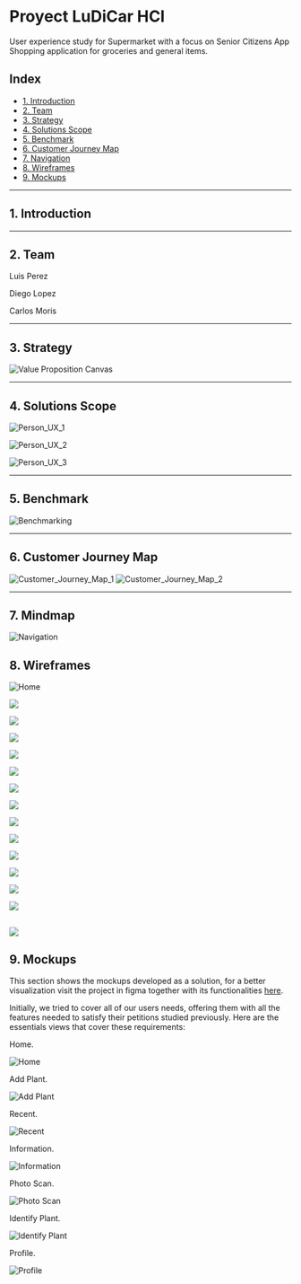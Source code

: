 # Proyect LuDiCar HCI

User experience study for Supermarket with a focus on Senior Citizens App
Shopping application for groceries and general items.

## Index

- [1. Introduction](#1-introduction)
- [2. Team](#2-Team)
- [3. Strategy](#3-strategy)
- [4. Solutions Scope](#4-solutions-scope)
- [5. Benchmark](#5-Benchmark)
- [6. Customer Journey Map](#6-customer-journey-map)
- [7. Navigation](#7-Navigation)
- [8. Wireframes](#8-wireframes)
- [9. Mockups](#9-mockups)

---

## 1. Introduction



---

## 2. Team

Luis Perez 

Diego Lopez 

Carlos Moris 

---

## 3. Strategy



![Value Proposition Canvas](./files/canva_de_valores.png)

---

## 4. Solutions Scope



![Person_UX_1](./files/UXPersona_1.png)

![Person_UX_2](./files/UXPersona_2.png)

![Person_UX_3](./files/UXPersona_3.png)

---

## 5. Benchmark


![Benchmarking](./files/Benchmark.png)

---

## 6. Customer Journey Map



![Customer_Journey_Map_1](./files/CJM.png)
![Customer_Journey_Map_2](./files/Customer_Journey_Map.png)

---

## 7. Mindmap



![Navigation](./files/Mindmap.png)



## 8. Wireframes



![Home](./files/wireframes/login.png)

![](./files/wireframes/login_sesion.png)

![](./files/wireframes/registrar.png)

![](./files/wireframes/vista_principal.png)

![](./files/wireframes/caja_personalizada.png)

![](./files/wireframes/carrito.png)

![](./files/wireframes/vista_post_compra.png)

![](./files/wireframes/sugerencia_carrito.png)

![](./files/wireframes/boleta.png)

![](./files/wireframes/historial_compra.png)

![](./files/wireframes/detalle_compra.png)

![](./files/wireframes/detalle_compra2.png)

![](./files/wireframes/perfil.png)

![](./files/wireframes/opciones.png)

![](./files/wireframes/accesibilidad.png)
---

## 9. Mockups

This section shows the mockups developed as a solution, for a better visualization visit the project in figma together with its functionalities [here](https://www.figma.com/design/wkaun5jrjLOKsvyPtRVLMm/Wireframes-Supermercado-para-Adultos-Mayores?node-id=164-326&t=9XnGG21dCwFHRZB0-1).


Initially, we tried to cover all of our users needs, offering them with all the features needed to satisfy their petitions studied previously. Here are the essentials views that cover these requirements:

Home.

![Home](./files/mockups/Home.png)

Add Plant.

![Add Plant](./files/mockups/Add%20Plant.png)

Recent.

![Recent](./files/mockups/Recent.png)

Information.

![Information](./files/mockups/Information.png)

Photo Scan.

![Photo Scan](./files/mockups/Photo%20Scan.png)

Identify Plant.

![Identify Plant](./files/mockups/Identify%20Plant.png)

Profile.

![Profile](./files/mockups/Profile.png)

